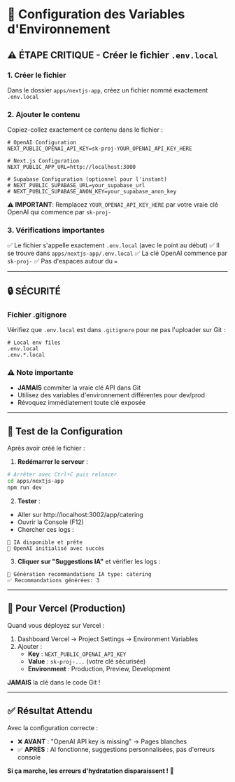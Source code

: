 # 🔑 Configuration des Variables d'Environnement

## ⚠️ **ÉTAPE CRITIQUE** - Créer le fichier `.env.local`

### **1. Créer le fichier**
Dans le dossier `apps/nextjs-app`, créez un fichier nommé exactement `.env.local`

### **2. Ajouter le contenu**
Copiez-collez exactement ce contenu dans le fichier :

```env
# OpenAI Configuration
NEXT_PUBLIC_OPENAI_API_KEY=sk-proj-YOUR_OPENAI_API_KEY_HERE

# Next.js Configuration  
NEXT_PUBLIC_APP_URL=http://localhost:3000

# Supabase Configuration (optionnel pour l'instant)
# NEXT_PUBLIC_SUPABASE_URL=your_supabase_url
# NEXT_PUBLIC_SUPABASE_ANON_KEY=your_supabase_anon_key
```

**⚠️ IMPORTANT**: Remplacez `YOUR_OPENAI_API_KEY_HERE` par votre vraie clé OpenAI qui commence par `sk-proj-`

### **3. Vérifications importantes**
✅ Le fichier s'appelle exactement `.env.local` (avec le point au début)
✅ Il se trouve dans `apps/nextjs-app/.env.local`
✅ La clé OpenAI commence par `sk-proj-`
✅ Pas d'espaces autour du `=`

---

## 🔒 **SÉCURITÉ**

### **Fichier .gitignore**
Vérifiez que `.env.local` est dans `.gitignore` pour ne pas l'uploader sur Git :

```gitignore
# Local env files
.env.local
.env.*.local
```

### **⚠️ Note importante**
- **JAMAIS** commiter la vraie clé API dans Git
- Utilisez des variables d'environnement différentes pour dev/prod
- Révoquez immédiatement toute clé exposée

---

## 🧪 **Test de la Configuration**

Après avoir créé le fichier :

1. **Redémarrer le serveur** :
```bash
# Arrêter avec Ctrl+C puis relancer
cd apps/nextjs-app
npm run dev
```

2. **Tester** :
- Aller sur http://localhost:3002/app/catering
- Ouvrir la Console (F12)
- Chercher ces logs :
```
🤖 IA disponible et prête
🤖 OpenAI initialisé avec succès
```

3. **Cliquer sur "Suggestions IA"** et vérifier les logs :
```
🤖 Génération recommandations IA type: catering
✅ Recommandations générées: 3
```

---

## 🚀 **Pour Vercel (Production)**

Quand vous déployez sur Vercel :

1. Dashboard Vercel → Project Settings → Environment Variables
2. Ajouter : 
   - **Key** : `NEXT_PUBLIC_OPENAI_API_KEY`
   - **Value** : `sk-proj-...` (votre clé sécurisée)
   - **Environment** : Production, Preview, Development

**JAMAIS** la clé dans le code Git !

---

## ✅ **Résultat Attendu**

Avec la configuration correcte :
- ❌ **AVANT** : "OpenAI API key is missing" → Pages blanches
- ✅ **APRÈS** : AI fonctionne, suggestions personnalisées, pas d'erreurs console

**Si ça marche, les erreurs d'hydratation disparaissent ! 🎉** 